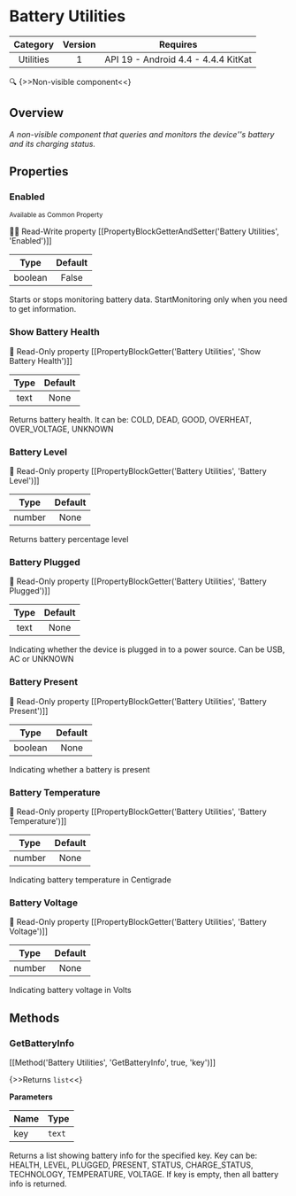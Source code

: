 # Battery Utilities

| Category | Version | Requires |
|:--------:|:-------:|:--------:|
|Utilities|1|API 19 - Android 4.4 - 4.4.4 KitKat|

:mag: {>>Non-visible component<<}

## Overview

_A non-visible component that queries and monitors the device''s battery and its charging status._

## Properties

### Enabled

<small>Available as Common Property</small>

:eyes::pencil: Read-Write property
[[PropertyBlockGetterAndSetter('Battery Utilities', 'Enabled')]]

| Type | Default |
|:----:|:-------:|
|boolean|False|

Starts or stops monitoring battery data. StartMonitoring only when you need to get information.

### Show Battery Health



:eyes: Read-Only property
[[PropertyBlockGetter('Battery Utilities', 'Show Battery Health')]]

| Type | Default |
|:----:|:-------:|
|text|None|

Returns battery health. It can be: COLD, DEAD, GOOD, OVERHEAT, OVER_VOLTAGE, UNKNOWN

### Battery Level



:eyes: Read-Only property
[[PropertyBlockGetter('Battery Utilities', 'Battery Level')]]

| Type | Default |
|:----:|:-------:|
|number|None|

Returns battery percentage level

### Battery Plugged



:eyes: Read-Only property
[[PropertyBlockGetter('Battery Utilities', 'Battery Plugged')]]

| Type | Default |
|:----:|:-------:|
|text|None|

Indicating whether the device is plugged in to a power source. Can be USB, AC or UNKNOWN

### Battery Present



:eyes: Read-Only property
[[PropertyBlockGetter('Battery Utilities', 'Battery Present')]]

| Type | Default |
|:----:|:-------:|
|boolean|None|

Indicating whether a battery is present

### Battery Temperature



:eyes: Read-Only property
[[PropertyBlockGetter('Battery Utilities', 'Battery Temperature')]]

| Type | Default |
|:----:|:-------:|
|number|None|

Indicating battery temperature in Centigrade

### Battery Voltage



:eyes: Read-Only property
[[PropertyBlockGetter('Battery Utilities', 'Battery Voltage')]]

| Type | Default |
|:----:|:-------:|
|number|None|

Indicating battery voltage in Volts

## Methods

### GetBatteryInfo



[[Method('Battery Utilities', 'GetBatteryInfo', true, 'key')]]

{>>Returns `list`<<}


**Parameters**

| Name | Type |
|------|------|
|key|`text`|


Returns a list showing battery info for the specified key. Key can be: HEALTH, LEVEL, PLUGGED, PRESENT, STATUS, CHARGE_STATUS, TECHNOLOGY, TEMPERATURE, VOLTAGE. If key is empty, then all battery info is returned.